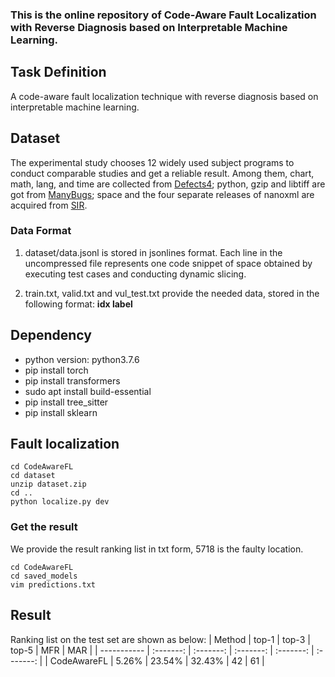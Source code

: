 ### This is the online repository of Code-Aware Fault Localization with Reverse Diagnosis based on Interpretable Machine Learning.
## Task Definition

A code-aware fault localization technique with reverse diagnosis based on interpretable machine learning.

## Dataset

The experimental study chooses 12 widely used subject programs to conduct comparable studies and get a reliable result. Among them, chart, math, lang, and time are collected from [Defects4](http://defects4j.org);
python, gzip and libtiff are got from [ManyBugs](http://repairbenchmarks.cs.umass.edu/ManyBugs/);
space and the four separate releases of nanoxml are acquired from [SIR](http://sir.unl.edu/portal/index.php).

### Data Format

1. dataset/data.jsonl is stored in jsonlines format. Each line in the uncompressed file represents one code snippet of space obtained by executing test cases and conducting dynamic slicing.

2. train.txt, valid.txt and vul_test.txt provide the needed data, stored in the following format:    **idx	label**

## Dependency

- python version: python3.7.6
- pip install torch
- pip install transformers
- sudo apt install build-essential
- pip install tree_sitter
- pip install sklearn


## Fault localization

```shell
cd CodeAwareFL
cd dataset
unzip dataset.zip
cd ..
python localize.py dev
```
### Get the result
We provide the result ranking list in txt form, 5718 is the faulty location.
```shell
cd CodeAwareFL
cd saved_models
vim predictions.txt
```


## Result

Ranking list on the test set are shown as below:
| Method      |   top-1   |   top-3   |   top-5   |    MFR    |    MAR    |
| ----------- | :-------: | :-------: | :-------: | :-------: | :-------: |
| CodeAwareFL |   5.26%   |   23.54%  |   32.43%  |    42     |    61     |
